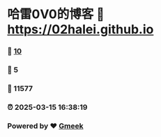 # 哈雷0V0的博客 :link: https://02halei.github.io 
### :page_facing_up: [10](https://02halei.github.io/tag.html) 
### :speech_balloon: 5 
### :hibiscus: 11577 
### :alarm_clock: 2025-03-15 16:38:19 
### Powered by :heart: [Gmeek](https://github.com/Meekdai/Gmeek)
